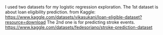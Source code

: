I used two datasets for my logistic regression exploration.
The 1st dataset is about loan eligibility prediction. from Kaggle: <br>
https://www.kaggle.com/datasets/vikasukani/loan-eligible-dataset?resource=download
The 2nd one is for predicting stroke events. <br>
https://www.kaggle.com/datasets/fedesoriano/stroke-prediction-dataset
